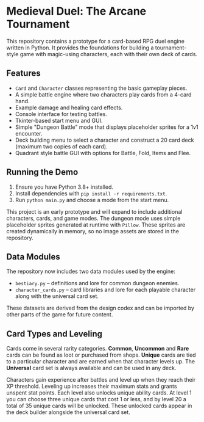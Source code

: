 # Medieval Duel: The Arcane Tournament

This repository contains a prototype for a card-based RPG duel engine written in Python. It provides the foundations for building a tournament-style game with magic-using characters, each with their own deck of cards.

## Features

- `Card` and `Character` classes representing the basic gameplay pieces.
- A simple battle engine where two characters play cards from a 4-card hand.
- Example damage and healing card effects.
- Console interface for testing battles.
- Tkinter-based start menu and GUI.
- Simple "Dungeon Battle" mode that displays placeholder sprites for a 1v1
  encounter.
- Deck building menu to select a character and construct a 20 card deck
  (maximum two copies of each card).
- Quadrant style battle GUI with options for Battle, Fold, Items and Flee.

## Running the Demo

1. Ensure you have Python 3.8+ installed.
2. Install dependencies with `pip install -r requirements.txt`.
3. Run `python main.py` and choose a mode from the start menu.

This project is an early prototype and will expand to include additional characters, cards, and game modes.
The dungeon mode uses simple placeholder sprites generated at runtime with
`Pillow`. These sprites are created dynamically in memory, so no image assets
are stored in the repository.


## Data Modules

The repository now includes two data modules used by the engine:

- `bestiary.py` – definitions and lore for common dungeon enemies.
- `character_cards.py` – card libraries and lore for each playable character along with the universal card set.

These datasets are derived from the design codex and can be imported by other parts of the game for future content.

## Card Types and Leveling

Cards come in several rarity categories. **Common**, **Uncommon** and **Rare** cards can be found as loot or purchased from shops. **Unique** cards are tied to a particular character and are earned when that character levels up. The **Universal** card set is always available and can be used in any deck.

Characters gain experience after battles and level up when they reach their XP threshold. Leveling up increases their maximum stats and grants unspent stat points. Each level also unlocks unique ability cards. At level 1 you can choose three unique cards that cost 1 or less, and by level 20 a total of 35 unique cards will be unlocked. These unlocked cards appear in the deck builder alongside the universal card set.

